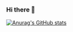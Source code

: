 ### Hi there 👋

[![Anurag's GitHub stats](https://github-readme-stats.vercel.app/api?username=searxh&count_private=true&show_icons=true&include_all_commits=true&theme=tokyonight)](https://github.com/anuraghazra/github-readme-stats)

<!--
**searxh/searxh** is a ✨ _special_ ✨ repository because its `README.md` (this file) appears on your GitHub profile.

Here are some ideas to get you started:

- 🔭 I’m currently working on ...
- 🌱 I’m currently learning ...
- 👯 I’m looking to collaborate on ...
- 🤔 I’m looking for help with ...
- 💬 Ask me about ...
- 📫 How to reach me: ...
- 😄 Pronouns: ...
- ⚡ Fun fact: ...
-->
